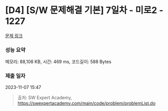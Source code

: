# [D4] [S/W 문제해결 기본] 7일차 - 미로2 - 1227 

[문제 링크](https://swexpertacademy.com/main/code/problem/problemDetail.do?contestProbId=AV14wL9KAGkCFAYD) 

### 성능 요약

메모리: 88,108 KB, 시간: 469 ms, 코드길이: 588 Bytes

### 제출 일자

2023-11-07 15:47



> 출처: SW Expert Academy, https://swexpertacademy.com/main/code/problem/problemList.do